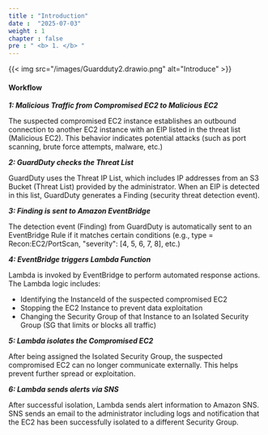 ```yaml
---
title : "Introduction"
date :  "2025-07-03" 
weight : 1 
chapter : false
pre : " <b> 1. </b> "
---
```

{{< img src="/images/Guardduty2.drawio.png" alt="Introduce" >}} 
#### Workflow

***1: Malicious Traffic from Compromised EC2 to Malicious EC2***

The suspected compromised EC2 instance establishes an outbound connection to another EC2 instance with an EIP listed in the threat list (Malicious EC2). This behavior indicates potential attacks (such as port scanning, brute force attempts, malware, etc.)

***2: GuardDuty checks the Threat List***

GuardDuty uses the Threat IP List, which includes IP addresses from an S3 Bucket (Threat List) provided by the administrator.
When an EIP is detected in this list, GuardDuty generates a Finding (security threat detection event).

***3: Finding is sent to Amazon EventBridge***

The detection event (Finding) from GuardDuty is automatically sent to an EventBridge Rule if it matches certain conditions (e.g., type = Recon:EC2/PortScan, "severity": [4, 5, 6, 7, 8], etc.)

***4: EventBridge triggers Lambda Function***

Lambda is invoked by EventBridge to perform automated response actions.
The Lambda logic includes:
- Identifying the InstanceId of the suspected compromised EC2
- Stopping the EC2 Instance to prevent data exploitation
- Changing the Security Group of that Instance to an Isolated Security Group (SG that limits or blocks all traffic)

***5: Lambda isolates the Compromised EC2***

After being assigned the Isolated Security Group, the suspected compromised EC2 can no longer communicate externally.
This helps prevent further spread or exploitation.

***6: Lambda sends alerts via SNS***

After successful isolation, Lambda sends alert information to Amazon SNS.
SNS sends an email to the administrator including logs and notification that the EC2 has been successfully isolated to a different Security Group.